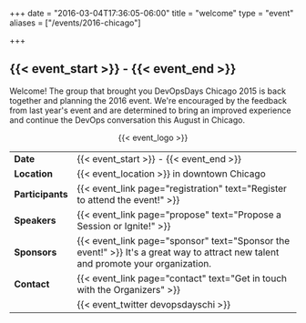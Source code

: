 +++
date = "2016-03-04T17:36:05-06:00"
title = "welcome"
type = "event"
aliases = ["/events/2016-chicago"]

+++

## {{< event_start >}} - {{< event_end >}}

Welcome!  The group that brought you DevOpsDays Chicago 2015 is back together and planning the 2016 event.  We're encouraged by the feedback from last year's event and are determined to bring an improved experience and continue the DevOps conversation this August in Chicago.

<div style="text-align:center;">
  {{< event_logo >}} 
</div>

<table>
  <tr>
    <td><b>Date</b></td>
    <td>{{< event_start >}} - {{< event_end >}}
  </tr>
  <tr>
    <td><b>Location</b></td>
    <td>{{< event_location >}} in downtown Chicago</td>
  </tr>
  <tr>
    <td><b>Participants</b></td>
    <td>{{< event_link page="registration" text="Register to attend the event!" >}}</td>
  </tr>
  <tr>
    <td><b>Speakers</b></td>
    <td>{{< event_link page="propose" text="Propose a Session or Ignite!" >}}</td>
  </tr>
  <tr>
    <td><b>Sponsors</b></td>
    <td>{{< event_link page="sponsor" text="Sponsor the event!" >}} It's a great way to attract new talent and promote your organization.</td>
  </tr>
  <tr>
    <td><b>Contact</b></td>
    <td>{{< event_link page="contact" text="Get in touch with the Organizers" >}}</td>
  </tr>
  <tr>
    <td></td>
    <td>
    {{< event_twitter devopsdayschi >}} <!-- add your twitter name here without the @ sign -->
    </td>
  </tr>
</table>
